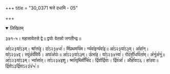 +++
title = "30_0371 श्रत्ते दधामि - 05"

+++
<details open><summary>लिखितम्</summary>

३७१-५। महासावेतसे द्वे॥ द्वयोः वेतसो जगतीन्द्रः॥

आ꣡ऽ२३या꣢ऽ३म्। श्रा꣤त्ता꣥इ। दा꣡ऽ२३४धा꣯। मि꣥प्रथमा꣤꣯य꣥म। न्य꣤वा꣥इन्य꣤वा꣥इ॥ आ꣡ऽ२३या꣢ऽ३म्। आ꣤हा꣥न्। या꣡ऽ२३४द्द। स्यु꣥न्न꣤र्यं꣥विवेः꣤꣯। अपा꣥अ꣤पाः꣥॥ आ꣡ऽ२३या꣢ऽ३म्। ऊ꣤भा꣥इ। या꣡ऽ२३४त्त्वा꣯। रो꣯द꣥सी꣯धा꣤꣯व꣥ता꣯म्। अ꣤नू꣥अ꣤नू꣥॥ आ꣡ऽ२३या꣢ऽ३म्। भ्या꣤सा꣥त्। ता꣡ऽ२३४इशु। ष्मा꣥꣯त्पृथिवी꣤꣯चि꣥द। द्रि꣤वो꣥द्रि꣤वाः꣥। द्रि꣤व꣥आ꣤। औ꣥꣯हो꣯वाऽ६। हा꣥उवा॥ द्रि꣢वोऽ३द्रि꣡वाऽ२३꣡४꣡५ः꣡॥
</details>